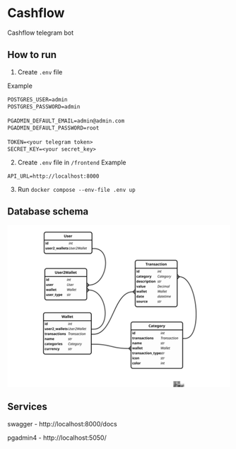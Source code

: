 # Cashflow
Cashflow telegram bot

## How to run

1. Create ```.env``` file

Example
```
POSTGRES_USER=admin
POSTGRES_PASSWORD=admin

PGADMIN_DEFAULT_EMAIL=admin@admin.com
PGADMIN_DEFAULT_PASSWORD=root

TOKEN=<your telegram token>
SECRET_KEY=<your secret_key>
```

2. Create ```.env``` file in `/frontend`
Example
```
API_URL=http://localhost:8000
```

3. Run ```docker compose --env-file .env up```

## Database schema

![schema](schema.svg)

## Services

swagger - http://localhost:8000/docs

pgadmin4 - http://localhost:5050/
